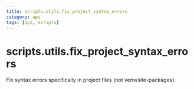 ```yaml
---
title: scripts.utils.fix_project_syntax_errors
category: api
tags: [api, scripts]
---
```


# scripts.utils.fix_project_syntax_errors

Fix syntax errors specifically in project files (not venv/site-packages).

